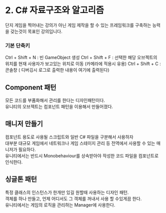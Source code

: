 # 2. C# 자료구조와 알고리즘

단지 게임을 찍어내는 강의가 아닌 게임 제작을 할 수 있는 프레임워크를 구축하는 능력을 갖는것이 목표인 강의입니다.

### 기본 단축키

Ctrl + Shift + N : 빈 GameObject 생성
Ctrl + Shift + F : 선택한 해당 오브젝트의 위치를 현재 사용자가 보고있는 위치로 이동 (카메라에 적용시 유용)
Ctrl + Shift + C : 콘솔창 ( 디버깅시 로그로 출력한 내용이 여기에 출력된다)

## Component 패턴

모든 코드를 부품화해서 관리를 한다는 디자인패턴이다.  
유니티의 오브젝트는 컴포넌트 패턴을 이용해서 만들어졌다.

## 매니저 만들기

컴포넌트 용도로 사용될 스크립트와 일반 C# 파일을 구분해서 사용하자  
대부분 대규모 게임에서 네트워크나 게임 스테이지 관리 등 전역에서 사용할 수 있는 매니저가 필요하다.  
유니티에서는 반드시 Monobehaviour를 상속받아야 작성한 코드 파일을 컴포넌트로 인식한다.

## 싱글톤 패턴

특정 클래스의 인스턴스가 한개만 있길 원할때 사용하는 디자인 패턴.  
객체를 하나 만들고, 언제 어디서도 그 객체를 꺼내서 사용 할 수있게끔 한다.  
유니티에서는 게임의 로직을 관리하는 Manager에 사용한다.
